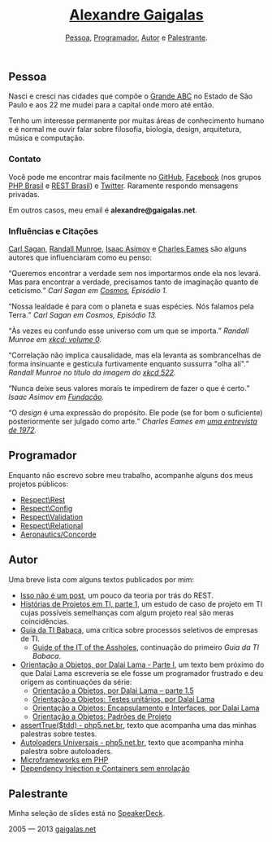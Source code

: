 <!doctype html>
<html lang=pt>
<meta charset=utf-8>
<meta name=viewport content="width=device-width, initial-scale=1">
<title>Alexandre Gaigalas</title>
<link href='http://fonts.googleapis.com/css?family=Ubuntu+Condensed|Ubuntu:400,500|Ubuntu+Mono' rel='stylesheet' type='text/css'>
<link rel=stylesheet 
      media=all
      href="style.css?9">
<body id="home">
<script>location.hash = location.hash || '#home';</script>
<header>
  <h1>
    <a href="#home" title="Página Principal">Alexandre Gaigalas</a>
  </h1>
  <nav>
    <a href="#pessoa">Pessoa</a>,
    <a href="#programador">Programador</a>,
    <a href="#autor">Autor</a> e
    <a href="#palestrante">Palestrante</a>.
  </nav>
</header>
<article id="welcome">
</article>
<article id="pessoa">
  <h2>Pessoa</h2>
    <p>
      Nasci e cresci nas cidades que compõe o 
      <a title="Região do Grande ABC - Wikipedia"
         href="https://pt.wikipedia.org/wiki/Regi%C3%A3o_do_Grande_ABC">Grande ABC</a>
      no Estado de São Paulo e aos 22 me mudei para a capital onde moro até então.
    </p>
    <p>
      Tenho um interesse permanente por muitas áreas de conhecimento humano e é normal
      me ouvir falar sobre filosofia, biologia, design, arquitetura, música e computação.
    </p>
  <h3>Contato</h3>
  <p>
    Você pode me encontrar mais facilmente no 
    <a title="GitHub - Alexandre Gaigalas (alganet)"
       href="http://github.com/alganet"
       lang=en>GitHub</a>,
    <a title="Facebook - Alexandre Gaigalas (alganet)"
       href="http://facebook.com/alganet">Facebook</a> (nos grupos
    <a title="PHP Brasil - Facebook"
       href="https://www.facebook.com/groups/nao.tem.biscoito/">PHP Brasil</a> e
    <a title="REST Brasil - Facebook"
       href="https://www.facebook.com/groups/354751067900503/">REST Brasil</a>) e
    <a title="Twitter - Alexandre Gaigalas (@alganet)"
       href="http://twitter.com/alganet">Twitter</a>. Raramente respondo mensagens
    privadas.
  </p>
  <p>Em outros casos, meu email é <strong>alexandre@gaigalas.net</strong>.</p>
  <h3>Influências e Citações</h3>
  <p> 
    <a title="Carl Sagan - Wikipédia"
       href="https://pt.wikipedia.org/wiki/Carl_Sagan">Carl Sagan</a>,
    <a title="Randall Munroe - Wikipedia"
       lang=en
       href="https://en.wikipedia.org/wiki/Randall_Munroe">Randall Munroe</a>,
    <a title="Isaac Asimov - Wikipedia"
       href="https://pt.wikipedia.org/wiki/Isaac_Asimov">Isaac Asimov</a> e
    <a title="Charles e Ray Eames - Wikipedia"
       href="http://pt.wikipedia.org/wiki/Charles_e_Ray_Eames">Charles Eames</a>
    são alguns autores que influenciaram como eu penso:
  </p>
  <p>
    <q>Queremos encontrar a verdade sem nos importarmos onde ela nos levará. Mas para encontrar a verdade, precisamos tanto de imaginação quanto de ceticismo.</q>
    <cite>
      Carl Sagan em 
      <a href="https://pt.wikipedia.org/wiki/Cosmos"
         title="Cosmos - Wikipédia">Cosmos</a>, Episódio 1.
    </cite>
  </p>
  <p>
    <q>Nossa lealdade é para com o planeta e suas espécies. Nós falamos pela Terra.</q>
    <cite>
      Carl Sagan em Cosmos, Episódio 13.
    </cite>
  </p>
  <p>
    <q>Às vezes eu confundo esse universo com um que se importa.</q>
    <cite>
      Randall Munroe em 
      <a href="http://blog.xkcd.com/2009/09/15/xkcd-volume-0/">xkcd: volume 0</a>.
    </cite>
  </p>
  <p>
    <q>Correlação não implica causalidade, mas ela levanta as sombrancelhas de forma insinuante e gesticula furtivamente enquanto sussurra "olha alí".</q>
    <cite>
      Randall Munroe no título da imagem do 
      <a href="http://xkcd.com/522/"
         title="xkcd: Google Trends">xkcd 522</a>.
    </cite>
  </p>
  <p>
    <q>Nunca deixe seus valores morais te impedirem de fazer o que é certo.</q>
    <cite>
      Isaac Asimov em 
      <a title="Série da Fundação - Wikipédia"
         href="https://pt.wikipedia.org/wiki/S%C3%A9rie_da_Funda%C3%A7%C3%A3o">Fundação</a>.
    </cite>
  </p>
  <p>
    <q>O <em lang=en>design</em> é uma expressão do propósito. Ele pode (se for bom o suficiente)
    posteriormente ser julgado como arte.</q>
    <cite>
      Charles Eames em 
      <a href="http://www.brainpickings.org/index.php/2011/10/03/charles-eames-on-design-1972/">uma entrevista de 1972</a>.
    </cite>
  </p>
</article>
<article id="programador">
  <h2>Programador</h2>
  <p>
    Enquanto não escrevo sobre meu trabalho, acompanhe alguns dos meus projetos públicos:
  </p>
  <ul>
    <li>
      <a title="Respect\Rest"
           href="http://github.com/Respect/Rest"
           lang=en>Respect\Rest</a>
    </li>
    <li>
      <a title="Respect\Config"
           href="http://github.com/Respect/Config"
           lang=en>Respect\Config</a>
    </li>
    <li>
      <a title="Respect\Validation"
           href="http://github.com/Respect/Validation"
           lang=en>Respect\Validation</a>
    </li>
    <li>
      <a title="Respect\Relational"
           href="http://github.com/Respect/Relational"
           lang=en>Respect\Relational</a>
    </li>
    <li>
      <a title="Aeronautics\Concorde"
           href="http://github.com/Aeronautics/Concorde"
           lang=en>Aeronautics/Concorde</a>
    </li>
  </ul>
</article>
<article id="autor">
  <h2>Autor</h2>
  <p>Uma breve lista com alguns textos publicados por mim:</p>
  <ul>
    <li>
      <a title="Isso não é um post - pla.net.br"
           href="http://pla.net.br/isso-nao-e-um-post/"
           lang=en>Isso não é um post</a>, um pouco da teoria
           por trás do REST.
    </li>
    <li>
      <a title="Histórias de Projetos em TI, parte 1 - pla.net.br"
           href="http://pla.net.br/historias-de-projetos-em-ti-parte-1/"
           lang=en>Histórias de Projetos em TI, parte 1</a>, um estudo
           de caso de projeto em TI cujas possíveis semelhanças com 
           algum projeto real são meras coincidências.
    </li>
    <li>
      <a title="Guia da TI Babaca - pla.net.br"
           href="http://pla.net.br/guia-da-ti-babaca-vagas/"
           lang=en>Guia da TI Babaca</a>, uma crítica sobre processos seletivos
           de empresas de TI.
           <ul>
            <li>
              <a title="Guide of the IT of the Assholes - pla.net.br"
                   href="http://pla.net.br/guia-da-ti-babaca-site-corporativo/"
                   lang=en>Guide of the IT of the Assholes</a>, continuação do primeiro
                   <em>Guia da TI Babaca</em>.
            </li>
           </ul>
    </li>
    <li>
      <a title="Orientação a Objetos, por Dalai Lama - Parte I - pla.net.br"
           href="http://pla.net.br/orientacao-a-objetos-por-dalai-lama-parte-1/"
           lang=en>Orientação a Objetos, por Dalai Lama - Parte I</a>, um texto
           bem próximo do que Dalai Lama escreveria se ele fosse um programador
           frustrado e deu origem as continuações da série:
           <ul>
            <li>
              <a title="Orientação a Objetos, por Dalai Lama – parte 1.5 - pla.net.br"
                   href="http://pla.net.br/orientacao-a-objetos-por-dalai-lama-parte-1-5/"
                   lang=en>Orientação a Objetos, por Dalai Lama – parte 1.5</a>
            </li>
            <li>
              <a title="Orientação a Objetos: Testes unitários, por Dalai Lama - pla.net.br"
                   href="http://pla.net.br/orientacao-a-objetos-testes-unitarios-por-dalai-lama/"
                   lang=en>Orientação a Objetos: Testes unitários, por Dalai Lama</a>
            </li>
            <li>
              <a title="Orientação a Objetos: Encapsulamento e Interfaces, por Dalai Lama - pla.net.br"
                   href="http://pla.net.br/orientacao-a-objetos-encapsulamento-e-interfaces-por-dalai-lama/"
                   lang=en>Orientação a Objetos: Encapsulamento e Interfaces, por Dalai Lama</a>
            </li>
            <li>
              <a title="Orientação a Objetos: Padrões de Projeto - pla.net.br"
                   href="http://pla.net.br/orientacao-a-objetos-padroes-de-projeto/"
                   lang=en>Orientação a Objetos: Padrões de Projeto</a>
            </li>
           </ul>
    </li>
    <li>
      <a title="assertTrue($tdd) - php5.net.br"
           href="http://php5.net.br/tdd"
           lang=en>assertTrue($tdd) - php5.net.br</a>, texto que acompanha uma das minhas
           palestras sobre testes.
    </li>
    <li>
      <a title="Autoloaders Universais - php5.net.br"
           href="http://php5.net.br/autoloaders"
           lang=en>Autoloaders Universais - php5.net.br</a>, texto que acompanha minha
           palestra sobre autoloaders.
    </li>
    <li>
      <a title="Microframeworks em PHP - php5.net.br"
           href="http://php5.net.br/microframeworks"
           lang=en>Microframeworks em PHP</a>
    </li>
    <li>
      <a title="Dependency Injection e Containers sem enrolação - php5.net.br"
           href="http://php5.net.br/dependency-injection-e-containers-sem-enrolacao"
           lang=en>Dependency Injection e Containers sem enrolação</a>
    </li>
  </ul>
</article>
<article id="palestrante">
  <h2>Palestrante</h2>
  <p>
    Minha seleção de slides está no 
    <a title="Alexandre Gaigalas presentations - SpeakerDeck"
       href="http://speakerdeck.com/u/alganet"
       lang=en>SpeakerDeck</a>.
  </p>
</article>
<footer>
  2005 — 2013 <a href="/">gaigalas.net</a>
</footer>
